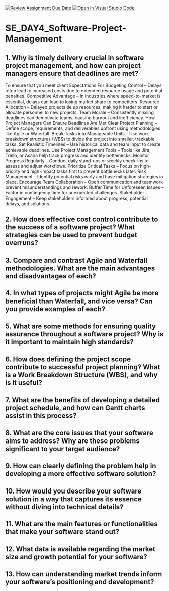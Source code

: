 [![Review Assignment Due Date](https://classroom.github.com/assets/deadline-readme-button-22041afd0340ce965d47ae6ef1cefeee28c7c493a6346c4f15d667ab976d596c.svg)](https://classroom.github.com/a/9pw6JKcu)
[![Open in Visual Studio Code](https://classroom.github.com/assets/open-in-vscode-2e0aaae1b6195c2367325f4f02e2d04e9abb55f0b24a779b69b11b9e10269abc.svg)](https://classroom.github.com/online_ide?assignment_repo_id=18511866&assignment_repo_type=AssignmentRepo)
# SE_DAY4_Software-Project-Management
## 1. Why is timely delivery crucial in software project management, and how can project managers ensure that deadlines are met?
To ensure that you meet client Expectations 
For Budgeting  Control – Delays often lead to increased costs due to extended resource usage and potential penalties.
Competitive Advantage – In industries where speed-to-market is essential, delays can lead to losing market share to competitors.
Resource Allocation – Delayed projects tie up resources, making it harder to start or allocate personnel to new projects.
Team Morale – Consistently missing deadlines can demotivate teams, causing burnout and inefficiency.
How Project Managers Can Ensure Deadlines Are Met
Clear Project Planning – Define scope, requirements, and deliverables upfront using methodologies like Agile or Waterfall.
Break Tasks into Manageable Units – Use work breakdown structures (WBS) to divide the project into smaller, trackable tasks.
Set Realistic Timelines – Use historical data and team input to create achievable deadlines.
Use Project Management Tools – Tools like Jira, Trello, or Asana help track progress and identify bottlenecks.
Monitor Progress Regularly – Conduct daily stand-ups or weekly check-ins to assess and adjust workflows.
Prioritize Critical Tasks – Focus on high-priority and high-impact tasks first to prevent bottlenecks later.
Risk Management – Identify potential risks early and have mitigation strategies in place.
Encourage Team Collaboration – Open communication and teamwork prevent misunderstandings and rework.
Buffer Time for Unforeseen Issues – Factor in contingency time for unexpected challenges.
Stakeholder Engagement – Keep stakeholders informed about progress, potential delays, and solutions.
## 2. How does effective cost control contribute to the success of a software project? What strategies can be used to prevent budget overruns?
## 3. Compare and contrast Agile and Waterfall methodologies. What are the main advantages and disadvantages of each?
## 4. In what types of projects might Agile be more beneficial than Waterfall, and vice versa? Can you provide examples of each?
## 5. What are some methods for ensuring quality assurance throughout a software project? Why is it important to maintain high standards?
## 6. How does defining the project scope contribute to successful project planning? What is a Work Breakdown Structure (WBS), and why is it useful?
## 7. What are the benefits of developing a detailed project schedule, and how can Gantt charts assist in this process?
## 8. What are the core issues that your software aims to address? Why are these problems significant to your target audience?
## 9. How can clearly defining the problem help in developing a more effective software solution?
## 10. How would you describe your software solution in a way that captures its essence without diving into technical details?
## 11. What are the main features or functionalities that make your software stand out?
## 12. What data is available regarding the market size and growth potential for your software?
## 13. How can understanding market trends inform your software’s positioning and development?
